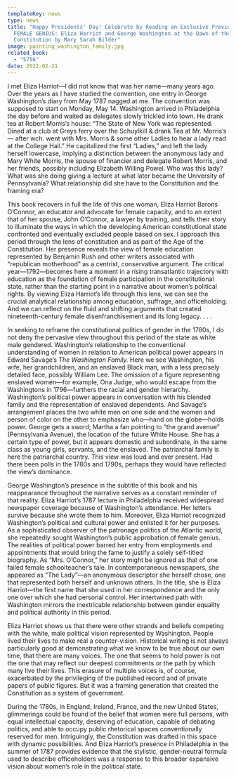 ```yaml
---
templateKey: news
type: news
title: "Happy Presidents' Day! Celebrate by Reading an Exclusive Preview of
  FEMALE GENIUS: Eliza Harriot and George Washington at the Dawn of the
  Constitution by Mary Sarah Bilder"
image: painting_washington_family.jpg
related_book:
  - "5756"
date: 2022-02-21
---
```

I met Eliza Harriot—I did not know that was her name—many years ago. Over the years as I have studied the convention, one entry in George Washington’s diary from May 1787 nagged at me. The convention was supposed to start on Monday, May 14. Washington arrived in Philadelphia the day before and waited as delegates slowly trickled into town. He drank tea at Robert Morris’s house: “The State of New York was represented. Dined at a club at Greys ferry over the Schuylkill & drank Tea at Mr. Morris’s— after wch. went with Mrs. Morris & some other Ladies to hear a lady read at the College Hall.” He capitalized the first “Ladies,” and left the lady herself lowercase, implying a distinction between the anonymous lady and Mary White Morris, the spouse of financier and delegate Robert Morris, and her friends, possibly including Elizabeth Willing Powel. Who was this lady? What was she doing giving a lecture at what later became the University of Pennsylvania? What relationship did she have to the Constitution and the framing era?

This book recovers in full the life of this one woman, Eliza Harriot Barons O’Connor, an educator and advocate for female capacity, and to an extent that of her spouse, John O’Connor, a lawyer by training, and tells their story to illuminate the ways in which the developing American constitutional state confronted and eventually excluded people based on sex. I approach this period through the lens of constitution and as part of the Age of the Constitution. Her presence reveals the view of female education represented by Benjamin Rush and other writers associated with “republican motherhood” as a centrist, conservative argument. The critical year—1792—becomes here a moment in a rising transatlantic trajectory with education as the foundation of female participation in the constitutional state, rather than the starting point in a narrative about women’s political rights. By viewing Eliza Harriot’s life through this lens, we can see the crucial analytical relationship among education, suffrage, and officeholding. And we can reflect on the fluid and shifting arguments that created nineteenth-century female disenfranchisement and its long legacy. . . .

In seeking to reframe the constitutional politics of gender in the 1780s, I do not deny the pervasive view throughout this period of the state as white male gendered. Washington’s relationship to the conventional understanding of women in relation to American political power appears in Edward Savage’s *The Washington Family.* Here we see Washington, his wife, her grandchildren, and an enslaved Black man, with a less precisely detailed face, possibly William Lee. The omission of a figure representing enslaved women—for example, Ona Judge, who would escape from the Washingtons in 1796—furthers the racial and gender hierarchy. Washington’s political power appears in conversation with his blended family and the representation of enslaved dependents. And Savage’s arrangement places the two white men on one side and the women and person of color on the other to emphasize who—hand on the globe—holds power. George gets a sword; Martha a fan pointing to “the grand avenue” (Pennsylvania Avenue), the location of the future White House. She has a certain type of power, but it appears domestic and subordinate, in the same class as young girls, servants, and the enslaved. The patriarchal family is here the patriarchal country. This view was loud and ever present. Had there been polls in the 1780s and 1790s, perhaps they would have reflected the view’s dominance.

George Washington’s presence in the subtitle of this book and his reappearance throughout the narrative serves as a constant reminder of that reality. Eliza Harriot’s 1787 lecture in Philadelphia received widespread newspaper coverage because of Washington’s attendance. Her letters survive because she wrote them to him. Moreover, Eliza Harriot recognized Washington’s political and cultural power and enlisted it for her purposes. As a sophisticated observer of the patronage politics of the Atlantic world, she repeatedly sought Washington’s public approbation of female genius. The realities of political power barred her entry from employments and appointments that would bring the fame to justify a solely self-titled biography. As “Mrs. O’Connor,” her story might be ignored as that of one failed female schoolteacher’s tale. In contemporaneous newspapers, she appeared as “The Lady”—an anonymous descriptor she herself chose, one that represented both herself and unknown others. In the title, she is Eliza Harriot—the first name that she used in her correspondence and the only one over which she had personal control. Her intertwined path with Washington mirrors the inextricable relationship between gender equality and political authority in this period.

Eliza Harriot shows us that there were other strands and beliefs competing with the white, male political vision represented by Washington. People lived their lives to make real a counter-vision. Historical writing is not always particularly good at demonstrating what we know to be true about our own time, that there are many voices. The one that seems to hold power is not the one that may reflect our deepest commitments or the path by which many live their lives. This erasure of multiple voices is, of course, exacerbated by the privileging of the published record and of private papers of public figures. But it was a framing generation that created the Constitution as a system of government.

During the 1780s, in England, Ireland, France, and the new United States, glimmerings could be found of the belief that women were full persons, with equal intellectual capacity, deserving of education, capable of debating politics, and able to occupy public rhetorical spaces conventionally reserved for men. Intriguingly, the Constitution was drafted in this space with dynamic possibilities. And Eliza Harriot’s presence in Philadelphia in the summer of 1787 provides evidence that the stylistic, gender-neutral formula used to describe officeholders was a response to this broader expansive vision about women’s role in the political state.